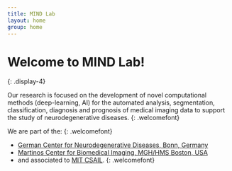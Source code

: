 ```yaml
---
title: MIND Lab
layout: home
group: home
---
```


# Welcome to MIND Lab!
{: .display-4}

Our research is focused on the development of novel computational methods (deep-learning, AI) for the automated analysis, segmentation, classification, diagnosis and prognosis of medical imaging data to support the study of neurodegenerative diseases.
{: .welcomefont}

We are part of the:
{: .welcomefont}

- [German Center for Neurodegenerative Diseases, Bonn, Germany](https://www.dzne.de/en/research/research-areas/population-health-sciences/forschungsgruppen/reuter/research-areasfocus/) 
- [Martinos Center for Biomedical Imaging, MGH/HMS Boston, USA](https://www.martinos.org/investigator/martin-reuter/)
- and associated to [MIT CSAIL](http://reuter.mit.edu).
{: .welcomefont}

